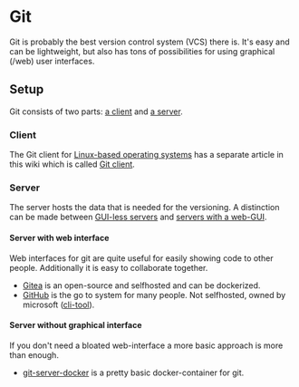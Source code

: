 # Git

Git is probably the best version control system (VCS) there is.
It's easy and can be lightweight, but also has tons of possibilities for using graphical (/web) user interfaces.

## Setup

Git consists of two parts: [a client](#client) and [a server](#server).

### Client

The Git client for [Linux-based operating systems](/wiki/linux.md) has a
separate article in this wiki which is called
[Git client](/wiki/linux/git_\(client\).md).

### Server

The server hosts the data that is needed for the versioning.
A distinction can be made between
[GUI-less servers](#server-without-graphical-interface) and
[servers with a web-GUI](#server-with-web-interface).

#### Server with web interface

Web interfaces for git are quite useful for easily showing code to other people.
Additionally it is easy to collaborate together.

- [Gitea](gitea.md) is an open-source and selfhosted and can be dockerized.
- [GitHub](https://github.com) is the go to system for many people. Not
  selfhosted, owned by microsoft ([cli-tool](https://github.com/github/hub)).

#### Server without graphical interface

If you don't need a bloated web-interface a more basic approach is more than enough.

- [git-server-docker](./docker/jkarlos_-_git-server-docker.md) is a pretty
  basic docker-container for git.
